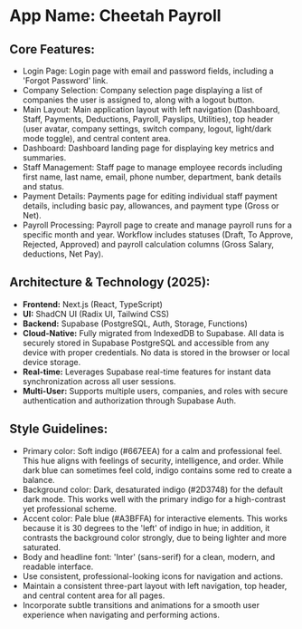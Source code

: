 # **App Name**: Cheetah Payroll

## Core Features:

- Login Page: Login page with email and password fields, including a 'Forgot Password' link.
- Company Selection: Company selection page displaying a list of companies the user is assigned to, along with a logout button.
- Main Layout: Main application layout with left navigation (Dashboard, Staff, Payments, Deductions, Payroll, Payslips, Utilities), top header (user avatar, company settings, switch company, logout, light/dark mode toggle), and central content area.
- Dashboard: Dashboard landing page for displaying key metrics and summaries.
- Staff Management: Staff page to manage employee records including first name, last name, email, phone number, department, bank details and status.
- Payment Details: Payments page for editing individual staff payment details, including basic pay, allowances, and payment type (Gross or Net).
- Payroll Processing: Payroll page to create and manage payroll runs for a specific month and year. Workflow includes statuses (Draft, To Approve, Rejected, Approved) and payroll calculation columns (Gross Salary, deductions, Net Pay).

## Architecture & Technology (2025):

- **Frontend:** Next.js (React, TypeScript)
- **UI:** ShadCN UI (Radix UI, Tailwind CSS)
- **Backend:** Supabase (PostgreSQL, Auth, Storage, Functions)
- **Cloud-Native:** Fully migrated from IndexedDB to Supabase. All data is securely stored in Supabase PostgreSQL and accessible from any device with proper credentials. No data is stored in the browser or local device storage.
- **Real-time:** Leverages Supabase real-time features for instant data synchronization across all user sessions.
- **Multi-User:** Supports multiple users, companies, and roles with secure authentication and authorization through Supabase Auth.

## Style Guidelines:

- Primary color: Soft indigo (#667EEA) for a calm and professional feel. This hue aligns with feelings of security, intelligence, and order. While dark blue can sometimes feel cold, indigo contains some red to create a balance.
- Background color: Dark, desaturated indigo (#2D3748) for the default dark mode. This works well with the primary indigo for a high-contrast yet professional scheme.
- Accent color: Pale blue (#A3BFFA) for interactive elements. This works because it is 30 degrees to the 'left' of indigo in hue; in addition, it contrasts the background color strongly, due to being lighter and more saturated.
- Body and headline font: 'Inter' (sans-serif) for a clean, modern, and readable interface.
- Use consistent, professional-looking icons for navigation and actions.
- Maintain a consistent three-part layout with left navigation, top header, and central content area for all pages.
- Incorporate subtle transitions and animations for a smooth user experience when navigating and performing actions.
